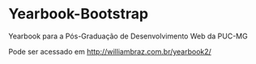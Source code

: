 Yearbook-Bootstrap
==================

Yearbook para a Pós-Graduação de Desenvolvimento Web da PUC-MG

Pode ser acessado em http://williambraz.com.br/yearbook2/
